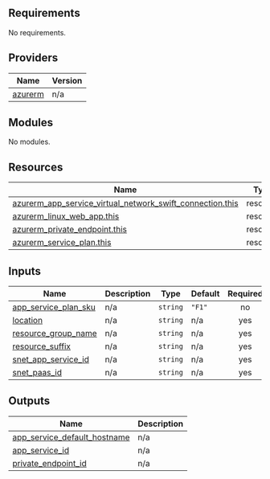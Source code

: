 <!-- BEGIN_TF_DOCS -->
## Requirements

No requirements.

## Providers

| Name | Version |
|------|---------|
| <a name="provider_azurerm"></a> [azurerm](#provider\_azurerm) | n/a |

## Modules

No modules.

## Resources

| Name | Type |
|------|------|
| [azurerm_app_service_virtual_network_swift_connection.this](https://registry.terraform.io/providers/hashicorp/azurerm/latest/docs/resources/app_service_virtual_network_swift_connection) | resource |
| [azurerm_linux_web_app.this](https://registry.terraform.io/providers/hashicorp/azurerm/latest/docs/resources/linux_web_app) | resource |
| [azurerm_private_endpoint.this](https://registry.terraform.io/providers/hashicorp/azurerm/latest/docs/resources/private_endpoint) | resource |
| [azurerm_service_plan.this](https://registry.terraform.io/providers/hashicorp/azurerm/latest/docs/resources/service_plan) | resource |

## Inputs

| Name | Description | Type | Default | Required |
|------|-------------|------|---------|:--------:|
| <a name="input_app_service_plan_sku"></a> [app\_service\_plan\_sku](#input\_app\_service\_plan\_sku) | n/a | `string` | `"F1"` | no |
| <a name="input_location"></a> [location](#input\_location) | n/a | `string` | n/a | yes |
| <a name="input_resource_group_name"></a> [resource\_group\_name](#input\_resource\_group\_name) | n/a | `string` | n/a | yes |
| <a name="input_resource_suffix"></a> [resource\_suffix](#input\_resource\_suffix) | n/a | `string` | n/a | yes |
| <a name="input_snet_app_service_id"></a> [snet\_app\_service\_id](#input\_snet\_app\_service\_id) | n/a | `string` | n/a | yes |
| <a name="input_snet_paas_id"></a> [snet\_paas\_id](#input\_snet\_paas\_id) | n/a | `string` | n/a | yes |

## Outputs

| Name | Description |
|------|-------------|
| <a name="output_app_service_default_hostname"></a> [app\_service\_default\_hostname](#output\_app\_service\_default\_hostname) | n/a |
| <a name="output_app_service_id"></a> [app\_service\_id](#output\_app\_service\_id) | n/a |
| <a name="output_private_endpoint_id"></a> [private\_endpoint\_id](#output\_private\_endpoint\_id) | n/a |
<!-- END_TF_DOCS -->